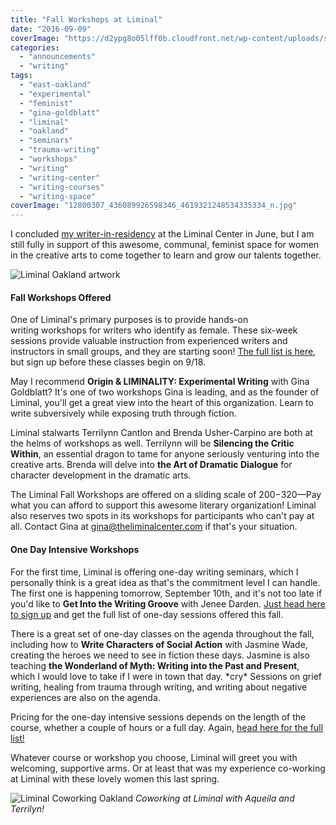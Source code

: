 ```yaml
---
title: "Fall Workshops at Liminal"
date: "2016-09-09"
coverImage: "https://d2ypg8o05lff0b.cloudfront.net/wp-content/uploads/sites/3/2016/09/12800307_436089926598346_4619321248534335334_n.jpg"
categories:
  - "announcements"
  - "writing"
tags:
  - "east-oakland"
  - "experimental"
  - "feminist"
  - "gina-goldblatt"
  - "liminal"
  - "oakland"
  - "seminars"
  - "trauma-writing"
  - "workshops"
  - "writing"
  - "writing-center"
  - "writing-courses"
  - "writing-space"
coverImage: "12800307_436089926598346_4619321248534335334_n.jpg"
---
```


I concluded [my writer-in-residency](/blog/2016/05/reading-tonight-at-liminal/) at the Liminal Center in June, but I am still fully in support of this awesome, communal, feminist space for women in the creative arts to come together to learn and grow our talents together.

![Liminal Oakland artwork](https://d2ypg8o05lff0b.cloudfront.net/wp-content/uploads/sites/3/2016/09/12800307_436089926598346_4619321248534335334_n.jpg)

#### Fall Workshops Offered

One of Liminal's primary purposes is to provide hands-on writing workshops for writers who identify as female. These six-week sessions provide valuable instruction from experienced writers and instructors in small groups, and they are starting soon! [The full list is here](https://theliminalcenter.com/workshops/fall-workshops-2016/), but sign up before these classes begin on 9/18.

May I recommend **Origin & LIMINALITY: Experimental Writing** with Gina Goldblatt? It's one of two workshops Gina is leading, and as the founder of Liminal, you'll get a great view into the heart of this organization. Learn to write subversively while exposing truth through fiction.

Liminal stalwarts Terrilynn Cantlon and Brenda Usher-Carpino are both at the helms of workshops as well. Terrilynn will be **Silencing the Critic Within**, an essential dragon to tame for anyone seriously venturing into the creative arts. Brenda will delve into **the Art of Dramatic Dialogue** for character development in the dramatic arts.

The Liminal Fall Workshops are offered on a sliding scale of $200-$320—Pay what you can afford to support this awesome literary organization! Liminal also reserves two spots in its workshops for participants who can't pay at all. Contact Gina at gina@theliminalcenter.com if that's your situation.

#### One Day Intensive Workshops

For the first time, Liminal is offering one-day writing seminars, which I personally think is a great idea as that's the commitment level I can handle. The first one is happening tomorrow, September 10th, and it's not too late if you'd like to **Get Into the Writing Groove** with Jenee Darden. [Just head here to sign up](https://theliminalcenter.com/workshops/fall-workshops-2016/fall-intensive-workshops/) and get the full list of one-day sessions offered this fall.

There is a great set of one-day classes on the agenda throughout the fall, including how to **Write Characters of Social Action** with Jasmine Wade, creating the heroes we need to see in fiction these days. Jasmine is also teaching **the Wonderland of Myth: Writing into the Past and Present**, which I would love to take if I were in town that day. \*cry\* Sessions on grief writing, healing from trauma through writing, and writing about negative experiences are also on the agenda.

Pricing for the one-day intensive sessions depends on the length of the course, whether a couple of hours or a full day. Again, [head here for the full list!](https://theliminalcenter.com/workshops/fall-workshops-2016/fall-intensive-workshops/)

Whatever course or workshop you choose, Liminal will greet you with welcoming, supportive arms. Or at least that was my experience co-working at Liminal with these lovely women this last spring.

![Liminal Coworking Oakland](https://d2ypg8o05lff0b.cloudfront.net/wp-content/uploads/sites/3/2016/09/liminal-coworking-500x281.jpg) *Coworking at Liminal with Aqueila and Terrilyn!*
